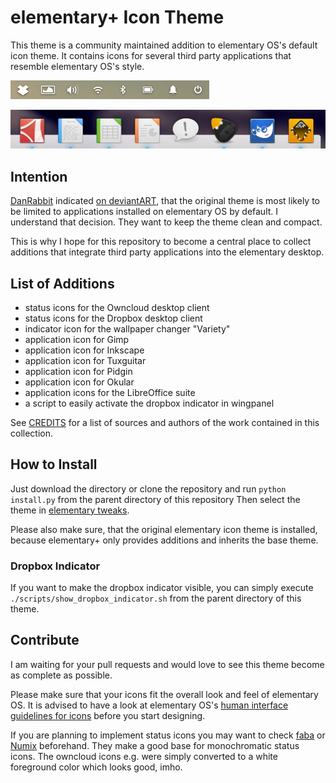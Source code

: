 # elementary+ Icon Theme

This theme is a community maintained addition to elementary OS's default icon theme. It contains icons for several third party applications that resemble elementary OS's style.

![Screenshot of the indicator icons](screenshot_wingpanel.png)

![Screenshot of the application icons](screenshot_dock.png)

## Intention
[DanRabbit](http://danrabbit.deviantart.com/) indicated [on deviantART](http://danrabbit.deviantart.com/art/elementary-Icons-65437279), that the original theme is most likely to be limited to applications installed on elementary OS by default.
I understand that decision. They want to keep the theme clean and compact. 

This is why I hope for this repository to become a central place to collect additions that integrate third party applications into the elementary desktop.

## List of Additions

* status icons for the Owncloud desktop client
* status icons for the Dropbox desktop client
* indicator icon for the wallpaper changer "Variety"
* application icon for Gimp
* application icon for Inkscape
* application icon for Tuxguitar
* application icon for Pidgin
* application icon for Okular
* application icons for the LibreOffice suite
* a script to easily activate the dropbox indicator in wingpanel

See [CREDITS](CREDITS.md) for a list of sources and authors of the work contained in this collection.

## How to Install

Just download the directory or clone the repository and run `python install.py` from the parent directory of this repository
Then select the theme in [elementary tweaks](https://code.launchpad.net/~versable/elementary-community/elementary-tweaks).

Please also make sure, that the original elementary icon theme is installed, because elementary+ only provides additions and inherits the base theme.

### Dropbox Indicator
If you want to make the dropbox indicator visible, you can simply execute `./scripts/show_dropbox_indicator.sh` from the parent directory of this theme.

## Contribute

I am waiting for your pull requests and would love to see this theme become as complete as possible.

Please make sure that your icons fit the overall look and feel of elementary OS.
It is advised to have a look at elementary OS's [human interface guidelines for icons](http://elementaryos.org/docs/human-interface-guidelines/icons) before you start designing.

If you are planning to implement status icons you may want to check [faba](http://mokaproject.com/faba-icon-theme/) or [Numix](https://github.com/numixproject) beforehand. They make a good base for monochromatic status icons. The owncloud icons e.g. were simply converted to a white foreground color which looks good, imho.

